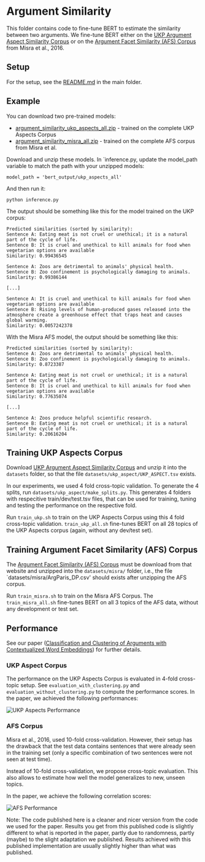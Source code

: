 # Argument Similarity
This folder contains code to fine-tune BERT to estimate the similarity between two arguments. We fine-tune BERT either on the [UKP Argument Aspect Similarity Corpus](https://www.informatik.tu-darmstadt.de/ukp/research_6/data/argumentation_mining_1/ukp_argument_aspect_similarity_corpus/ukp_argument_aspect_similarity_corpus.en.jsp) or on the [Argument Facet Similarity (AFS) Corpus](https://nlds.soe.ucsc.edu/node/44) from Misra et al., 2016.

## Setup
For the setup, see the [README.md](../) in the main folder.

## Example
You can download two pre-trained models:
- [argument_similarity_ukp_aspects_all.zip](https://public.ukp.informatik.tu-darmstadt.de/reimers/2019_acl-BERT-argument-classification-and-clustering/models/argument_similarity_ukp_aspects_all.zip) - trained on the complete UKP Aspects Corpus
- [argument_similarity_misra_all.zip](https://public.ukp.informatik.tu-darmstadt.de/reimers/2019_acl-BERT-argument-classification-and-clustering/models/argument_similarity_misra_all.zip) - trained on the complete AFS corpus from Misra et al.

Download and unzip these models. In `inference.py, update the model_path variable to match the path with your unzipped models:
```
model_path = 'bert_output/ukp_aspects_all'
```

And then run it:
```
python inference.py
```

The output should be something like this for the model trained on the UKP corpus:
```
Predicted similarities (sorted by similarity):
Sentence A: Eating meat is not cruel or unethical; it is a natural part of the cycle of life.
Sentence B: It is cruel and unethical to kill animals for food when vegetarian options are available
Similarity: 0.99436545

Sentence A: Zoos are detrimental to animals' physical health.
Sentence B: Zoo confinement is psychologically damaging to animals.
Similarity: 0.99386144

[...]

Sentence A: It is cruel and unethical to kill animals for food when vegetarian options are available
Sentence B: Rising levels of human-produced gases released into the atmosphere create a greenhouse effect that traps heat and causes global warming.
Similarity: 0.0057242378
```

With the Misra AFS model, the output should be something like this:
```
Predicted similarities (sorted by similarity):
Sentence A: Zoos are detrimental to animals' physical health.
Sentence B: Zoo confinement is psychologically damaging to animals.
Similarity: 0.8723387

Sentence A: Eating meat is not cruel or unethical; it is a natural part of the cycle of life.
Sentence B: It is cruel and unethical to kill animals for food when vegetarian options are available
Similarity: 0.77635074

[...]

Sentence A: Zoos produce helpful scientific research.
Sentence B: Eating meat is not cruel or unethical; it is a natural part of the cycle of life.
Similarity: 0.20616204
```

## Training UKP Aspects Corpus
Download [UKP Argument Aspect Similarity Corpus](https://www.informatik.tu-darmstadt.de/ukp/research_6/data/argumentation_mining_1/ukp_argument_aspect_similarity_corpus/ukp_argument_aspect_similarity_corpus.en.jsp) and unzip it into the `datasets` folder, so that the file `datasets/ukp_aspect/UKP_ASPECT.tsv` exists.

In our experiments, we used 4 fold cross-topic validation. To generate the 4 splits, run `datasets/ukp_aspect/make_splits.py`. This generates 4 folders with respecitive train/dev/test.tsv files, that can be used for training, tuning and testing the performance on the respective fold.

Run `train_ukp.sh` to train on the  UKP Aspects Corpus using this 4 fold cross-topic validation. `train_ukp_all.sh` fine-tunes BERT on all 28 topics of the UKP Aspects corpus (again, without any dev/test set).

## Training Argument Facet Similarity (AFS) Corpus

The [Argument Facet Similarity (AFS) Corpus](https://nlds.soe.ucsc.edu/node/44) must be download from that website and unzipped into the `datasets/misra/` folder, i.e., the file `datasets/misra/ArgParis_DP.csv' should exists after unzipping the AFS corpus.

Run `train_misra.sh` to train on the Misra AFS Corpus. The `train_misra_all.sh` fine-tunes BERT on all 3 topics of the AFS data, without any development or test set.

## Performance
See our paper ([Classification and Clustering of Arguments with Contextualized Word Embeddings]())  for further details.

### UKP Aspect Corpus
The performance on the UKP Aspects Corpus is evaluated in 4-fold cross-topic setup. See `evaluation_with_clustering.py` and `evaluation_without_clustering.py` to compute the performance scores. In the paper, we achieved the following performances:

![UKP Aspects Performance](https://public.ukp.informatik.tu-darmstadt.de/reimers/2019_acl-BERT-argument-classification-and-clustering/images/table_UKP_Aspects_results.png)

### AFS Corpus
Misra et al., 2016, used 10-fold cross-validation. However, their setup has the drawback that the test data contains sentences that were already seen in the training set (only a specific combination of two sentences were not seen at test time).

Instead of 10-fold cross-validation, we propose cross-topic evaluation. This also allows to estimate how well the model generalizes to new, unseen topics.

In the paper, we achieve the following correlation scores:

![AFS Performance](https://public.ukp.informatik.tu-darmstadt.de/reimers/2019_acl-BERT-argument-classification-and-clustering/images/table_AFS_results.png)

Note: The code published here is a cleaner and nicer version from the code we used for the paper. Results you get from this published code is slightly different to what is reported in the paper, partly due to randomness, partly (maybe) to the slight adaptation we published. Results achieved with this published implementation are usually slightly higher than what was published.